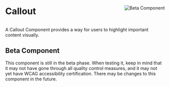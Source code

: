 <div style="display: inline-flex; align-items: center; justify-content: space-between; width: 100%;">
    <h1>Callout</h1>
    <img src="assets/beta.png" alt="Beta Component" />
</div>

A Callout Component provides a way for users to highlight important content visually.

## Beta Component

This component is still in the beta phase. When testing it, keep in mind that it may not have gone through all quality control measures, and it may not yet have WCAG accessibility certification. There may be changes to this component in the future.
